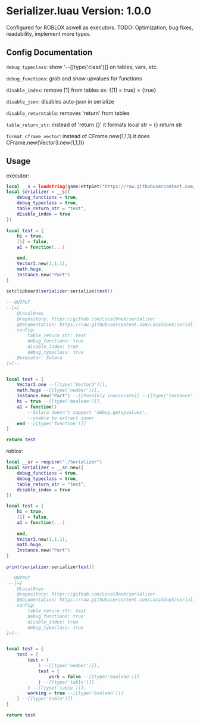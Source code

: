 # Serializer.luau Version: 1.0.0
Configured for ROBLOX aswell as executors.
TODO: Optimization, bug fixes, readability, implement more types.
## Config Documentation
`debug_typeclass`: show '--[[type('class')]] on tables, vars, etc.

`debug_functions`: grab and show upvalues for functions

`disable_index`: remove [1] from tables ex: {[1] = true} = {true}

`disable_json`: disables auto-json in serialize

`disable_returntable`: removes 'return' from tables

`table_return_str`: instead of 'return {}' it formats  local str = {} return str

`format_cframe_vector`: instead of CFrame.new(1,1,1) it does CFrame.new(Vector3.new(1,1,1))

## Usage
executor:
```lua
local __s = loadstring(game:HttpGet("https://raw.githubusercontent.com/LocalOneX/serializer/refs/heads/main/init.lua"))() 
local serializer = __s({
	debug_functions = true,
	debug_typeclass = true, 
	table_return_str = "test", 
	disable_index = true
})
 
local test = {
	hi = true,
	[1] = false,
	a1 = function(...)

	end,
	Vector3.new(1,1,1),
	math.huge,
	Instance.new("Part")
}
   
setclipboard(serializer:serialize(test))
 
---OUTPUT
--[=[
    @LocalOnex
    @repository: https://github.com/LocalOneX/serializer
    @decumentation: https://raw.githubusercontent.com/LocalOneX/serializer/refs/heads/main/README.md
    config:
        table_return_str: test
        debug_functions: true
        disable_index: true
        debug_typeclass: true
    @executor: Solara
]=]--


local test = {
    Vector3.one --[[type('Vector3')]],
    math.huge --[[type('number')]],
    Instance.new("Part") --[[Possibly inaccurate]] --[[type('Instance')]],
    hi = true --[[type('boolean')]],
    a1 = function()
        --Solara doesn't support 'debug.getupvalues'.
        --unable to extract inner
    end --[[type('function')]]
}

return test 
```

roblox:
```lua
local __sr = require("./Serializer")
local serializer = __sr.new({
	debug_functions = true,
	debug_typeclass = true, 
	table_return_str = "test", 
	disable_index = true
})

local test = {
	hi = true,
	[1] = false,
	a1 = function(...)
		
	end,
	Vector3.new(1,1,1),
	math.huge,
	Instance.new("Part")
}
 
print(serializer:serialize(test))

---OUTPUT
 --[=[
    @LocalOnex
    @repository: https://github.com/LocalOneX/serializer
    @decumentation: https://raw.githubusercontent.com/LocalOneX/serializer/refs/heads/main/README.md
    config:
        table_return_str: test
        debug_functions: true
        disable_index: true
        debug_typeclass: true
]=]--


local test = {
    test = {
        test = {
            1 --[[type('number')]],
            test = {
                work = false --[[type('boolean')]]
            } --[[type('table')]]
        } --[[type('table')]],
        working = true --[[type('boolean')]]
    } --[[type('table')]]
}

return test 
```
